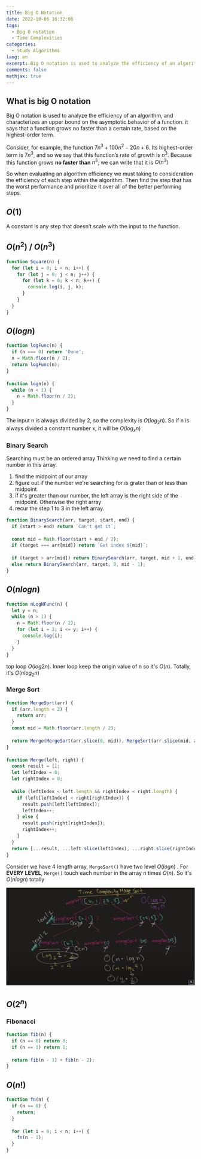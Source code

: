 ```yaml
---
title: Big O Notation
date: 2022-10-06 16:32:08
tags:
  - Big O notation
  - Time Complexities
categories:
  - Study Algorithms
lang: en
excerpt: Big O notation is used to analyze the efficiency of an algorithm, and characterizes an upper bound on the asymptotic behavior of a function. it says that a function grows no faster than a certain rate, based on the highest-order term.
comments: false
mathjax: true
---
```


## What is big O notation

Big O notation is used to analyze the efficiency of an algorithm, and characterizes an upper bound on the asymptotic behavior of a function. it says that a function grows no faster than a certain rate, based on the highest-order term.

Consider, for example, the function $7n^3+100n^2-20n+6$. Its highest-order term is $7n^3$, and so we say that this function’s rate of growth is $n^3$. Because this function grows **no faster than** $n^3$, we can write that it is $O(n^3)$

So when evaluating an algorithm efficiency we must taking to consideration the efficiency of each step within the algorithm. Then find the step that has the worst performance and prioritize it over all of the better performing steps.

## $O(1)$

A constant is any step that doesn’t scale with the input to the function.

## $O(n^2)$ / $O(n^3)$

```js
function Square(n) {
  for (let i = 0; i < n; i++) {
    for (let j = 0; j < n; j++) {
      for (let k = 0; k < n; k++) {
        console.log(i, j, k);
      }
    }
  }
}
```

## $O(log n)$

```js
function logFunc(n) {
  if (n === 0) return 'Done';
  n = Math.floor(n / 2);
  return logFunc(n);
}

function logn(n) {
  while (n < 1) {
    n = Math.floor(n / 2);
  }
}
```

The input n is always divided by 2, so the complexity is $O(log_{2}n)$. So if n is always divided a constant number x, it will be $O(log_{x}n)$

### Binary Search

Searching must be an ordered array Thinking we need to find a certain number in this array.

1. find the midpoint of our array
2. figure out if the number we're searching for is grater than or less than midpoint
3. if it's greater than our number, the left array is the right side of the midpoint. Otherwise the right array
4. recur the step 1 to 3 in the left array.

```js
function BinarySearch(arr, target, start, end) {
  if (start > end) return `Can't get it`;

  const mid = Math.floor(start + end / 2);
  if (target === arr[mid]) return `Get index ${mid}`;

  if (target > arr[mid]) return BinarySearch(arr, target, mid + 1, end);
  else return BinarySearch(arr, target, 0, mid - 1);
}
```

## $O(nlog n)$

```js
function nLogNFunc(n) {
  let y = n;
  while (n > 1) {
    n = Math.floor(n / 2);
    for (let i = 2; i <= y; i++) {
      console.log(i);
    }
  }
}
```

top loop $O(log2n)$. Inner loop keep the origin value of n so it's $O(n)$. Totally, it's $O(nlog_{2}n)$

### Merge Sort

```js
function MergeSort(arr) {
  if (arr.length < 2) {
    return arr;
  }
  const mid = Math.floor(arr.length / 2);

  return Merge(MergeSort(arr.slice(0, mid)), MergeSort(arr.slice(mid, arr.length)));
}

function Merge(left, right) {
  const result = [];
  let leftIndex = 0;
  let rightIndex = 0;

  while (leftIndex < left.length && rightIndex < right.length) {
    if (left[leftIndex] < right[rightIndex]) {
      result.push(left[leftIndex]);
      leftIndex++;
    } else {
      result.push(right[rightIndex]);
      rightIndex++;
    }
  }
  return [...result, ...left.slice(leftIndex), ...right.slice(rightIndex)];
}
```

Consider we have 4 length array, `MergeSort()` have two level $O(logn)$ . For **EVERY LEVEL**, `Merge()` touch each number in the array n times $O(n)$. So it's $O(nlogn)$ totally

![Time Complexity Merge Sort.jpg](/images/[Big%20O%20Notation]Time%20Complexity%20Merge%20Sort.jpg)

## $O(2^n)$

### Fibonacci

```js
function fib(n) {
  if (n == 0) return 0;
  if (n == 1) return 1;

  return fib(n - 1) + fib(n - 2);
}
```

## $O(n!)$

```js
function fn(n) {
  if (n == 0) {
    return;
  }

  for (let i = 0; i < n; i++) {
    fn(n - 1);
  }
}
```
